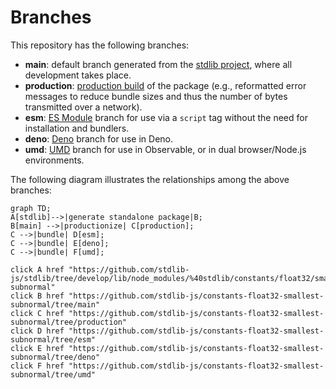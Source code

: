 <!--

@license Apache-2.0

Copyright (c) 2022 The Stdlib Authors.

Licensed under the Apache License, Version 2.0 (the "License");
you may not use this file except in compliance with the License.
You may obtain a copy of the License at

    http://www.apache.org/licenses/LICENSE-2.0

Unless required by applicable law or agreed to in writing, software
distributed under the License is distributed on an "AS IS" BASIS,
WITHOUT WARRANTIES OR CONDITIONS OF ANY KIND, either express or implied.
See the License for the specific language governing permissions and
limitations under the License.

-->

# Branches

This repository has the following branches:

-   **main**: default branch generated from the [stdlib project][stdlib-url], where all development takes place.
-   **production**: [production build][production-url] of the package (e.g., reformatted error messages to reduce bundle sizes and thus the number of bytes transmitted over a network).
-   **esm**: [ES Module][esm-url] branch for use via a `script` tag without the need for installation and bundlers.
-   **deno**: [Deno][deno-url] branch for use in Deno.
-   **umd**: [UMD][umd-url] branch for use in Observable, or in dual browser/Node.js environments.

The following diagram illustrates the relationships among the above branches:

```mermaid
graph TD;
A[stdlib]-->|generate standalone package|B;
B[main] -->|productionize| C[production];
C -->|bundle| D[esm];
C -->|bundle| E[deno];
C -->|bundle| F[umd];

click A href "https://github.com/stdlib-js/stdlib/tree/develop/lib/node_modules/%40stdlib/constants/float32/smallest-subnormal"
click B href "https://github.com/stdlib-js/constants-float32-smallest-subnormal/tree/main"
click C href "https://github.com/stdlib-js/constants-float32-smallest-subnormal/tree/production"
click D href "https://github.com/stdlib-js/constants-float32-smallest-subnormal/tree/esm"
click E href "https://github.com/stdlib-js/constants-float32-smallest-subnormal/tree/deno"
click F href "https://github.com/stdlib-js/constants-float32-smallest-subnormal/tree/umd"
```

[stdlib-url]: https://github.com/stdlib-js/stdlib/tree/develop/lib/node_modules/%40stdlib/constants/float32/smallest-subnormal
[production-url]: https://github.com/stdlib-js/constants-float32-smallest-subnormal/tree/production
[deno-url]: https://github.com/stdlib-js/constants-float32-smallest-subnormal/tree/deno
[umd-url]: https://github.com/stdlib-js/constants-float32-smallest-subnormal/tree/umd
[esm-url]: https://github.com/stdlib-js/constants-float32-smallest-subnormal/tree/esm